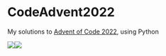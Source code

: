 # CodeAdvent2022

My solutions to [Advent of Code 2022](https://adventofcode.com/2022), using Python

![](https://img.shields.io/badge/day%20📅-16-blue)![](https://img.shields.io/badge/stars%20⭐-32-yellow)